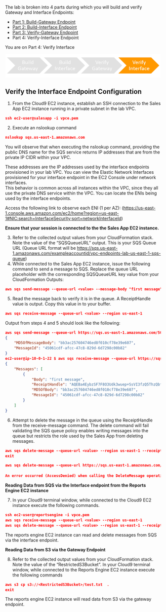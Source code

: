 The lab is broken into 4 parts during which you will build and verify Gateway and Interface Endpoints:
* [Part 1: Build-Gateway Endpoint](https://github.com/harrisn6/vpc-endpoints-lab/blob/master/build-gateway.md) 
* [Part 2: Build-Interface Endpoint](https://github.com/harrisn6/vpc-endpoints-lab/blob/master/build-interface.md) 
* [Part 3: Verify-Gateway Endpoint](https://github.com/harrisn6/vpc-endpoints-lab/blob/master/verify-gateway.md) 
* Part 4: Verify-Interface Endpoint 

You are on Part 4: Verify Interface

![verify-interface-nav](./images/us-east-1/verify-interface-nav.png) 

## Verify the Interface Endpoint Configuration 

1. From the Cloud9 EC2 instance, establish an SSH connection to the Sales App EC2 instance running in a private subnet in the lab VPC.   

``` json
ssh ec2-user@salesapp -i vpce.pem
```

2. Execute an nslookup command

``` json
nslookup sqs.us-east-1.amazonaws.com
```

You will observe that when executing the nslookup command, providing the public DNS name for the SQS service returns IP addresses that are from the private IP CIDR within your VPC. 

These addresses are the IP addresses used by the interface endpoints provisioned in your lab VPC.  You can view the Elastic Network Interfaces provisioned for your interface endpoint in the EC2 Console under network interfaces.  
This behavior is common across all instances within the VPC, since they all use the private DNS service within the VPC.  You can locate the ENIs being used by the interface endpoints.

Access the following link to observe each ENI (1 per AZ): (https://us-east-1.console.aws.amazon.com/ec2/home?region=us-east-1#NIC:search=InterfaceSecurity;sort=networkInterfaceId)

**Ensure that your session is connected to the the Sales App EC2 instance.** 

3. Refer to the collected output values from your CloudFormation stack.  Note the value of the “SQSQueueURL” output.  This is your SQS Queue URL (Queue URL format will be https://sqs.us-east-1.amazonaws.com/exampleaccountid/vpc-endpoints-lab-us-east-1-sqs-queue)
4. While connected to the Sales App EC2 instance, issue the following command to send a message to SQS.  Replace the queue URL placeholder <value> with the corresponding SQSQueueURL key value from your CloudFormation Outputs:
 
``` json
aws sqs send-message --queue-url <value> --message-body "first message" --region us-east-1
```
5.  Read the message back to verify it is in the queue.  A ReceiptHandle value is output.  Copy this value in to your buffer.  
  
``` json
aws sqs receive-message --queue-url <value> --region us-east-1
```

Output from steps 4 and 5 should look like the following:

``` json
aws sqs send-message --queue-url https://sqs.us-east-1.amazonaws.com/503395950200/vpc-endpoints-lab-us-east-1-sqs-queue --message-body "first message" --region us-east-1
{
    "MD5OfMessageBody": "bb3ac257604746ed8f010cf78e39e607", 
    "MessageId": "45061cdf-afcc-47c8-829d-6d7298c00b82"
}
ec2-user@ip-10-0-1-22 $ aws sqs receive-message --queue-url https://sqs.us-east-1.amazonaws.com/503395950200/vpc-endpoints-lab-us-east-1-sqs-queue --region us-east-1
{
    "Messages": [
        {
            "Body": "first message", 
            "ReceiptHandle": "AQEBa4EybzSF7F8O3Udk3wuep+SsVI3fzQ5ThzQbf4WWa+eC38xz5ngIJQ2jnv1kVTeLJ/5Gd2ojJy/lGAvM3JqytXPbExQdFPbSENiVKfjsG2wTLPrRBQOQsbT73+DehZYz/rtVPFo2x22jAdNUL1uuLS93bkrM59/ZCKiZoXEDPNjh2E8LKwigUwcCs3OZkHL18lL01JzjEWLxdGNptTbD/GN5UgfFfV7AFVqBgPPYoLfAEbGIuyPksrWAW3L92GqflEn7AsociFtLYRgw6fdFLEY59qNMthgD2Fg+xnR4mlOWHjYDBojXXaTwNTcq7aSJngFMAbu5LC9L0GZ+HYxyhK1ItESzRUKWOzNKklOjZ58P/21OIgmdcrxnK4UZ5BE0cdp70LfpWgooD0AEflyR2WXAxJ/HDqra6wvLw0juM54=", 
            "MD5OfBody": "bb3ac257604746ed8f010cf78e39e607", 
            "MessageId": "45061cdf-afcc-47c8-829d-6d7298c00b82"
        }
    ]
}
``` 

6.  Attempt to delete the message in the queue using the ReceiptHandle from the receive-message command.  The delete command will fail validating the SQS queue policy enables writing messages into the queue but restricts the role used by the Sales App from deleting messages.

``` json 
aws sqs delete-message --queue-url <value> --region us-east-1 --receipt-handle <receipthandlevalue>
exit
```

``` json
aws sqs delete-message --queue-url https://sqs.us-east-1.amazonaws.com/503395950200/vpc-endpoints-lab-us-east-1-sqs-queue --region us-east-1--receipt-handle "AQEBa4EybzSF7F8O3Udk3wuep+SsVI3fzQ5ThzQbf4WWa+eC38xz5ngIJQ2jnv1kVTeLJ/5Gd2ojJy/lGAvM3JqytXPbExQdFPbSENiVKfjsG2wTLPrRBQOQsbT73+DehZYz/rtVPFo2x22jAdNUL1uuLS93bkrM59/ZCKiZoXEDPNjh2E8LKwigUwcCs3OZkHL18lL01JzjEWLxdGNptTbD/GN5UgfFfV7AFVqBgPPYoLfAEbGIuyPksrWAW3L92GqflEn7AsociFtLYRgw6fdFLEY59qNMthgD2Fg+xnR4mlOWHjYDBojXXaTwNTcq7aSJngFMAbu5LC9L0GZ+HYxyhK1ItESzRUKWOzNKklOjZ58P/21OIgmdcrxnK4UZ5BE0cdp70LfpWgooD0AEflyR2WXAxJ/HDqra6wvLw0juM54="

An error occurred (AccessDenied) when calling the DeleteMessage operation: Access to the resource https://us-east-1.queue.amazonaws.com/ is denied.
```

**Reading Data from SQS via the Interface endpoint from the Reports Engine EC2 instance**

7. In your Cloud9 terminal window, while connected to the Cloud9 EC2 instance execute the following commands.  

``` json
ssh ec2-user@reportsengine -i vpce.pem
aws sqs receive-message --queue-url <value> --region us-east-1
aws sqs delete-message --queue-url <value> --region us-east-1 --receipt-handle <receipthandlevalue>
```

The reports engine EC2 instance can read and delete messages from SQS via the interface endpoint.

**Reading Data from S3 via the Gateway Endpoint**

8.  Refer to the collected output values from your CloudFormation stack.  Note the value of the “RestrictedS3Bucket”.  In your Cloud9 terminal window, while connected to the Reports Engine EC2 instance execute the following commands  

``` json
aws s3 cp s3://<RestrictedS3Bucket>/test.txt  .
exit
```

The reports engine EC2 instance will read data from S3 via the gateway endpoint.